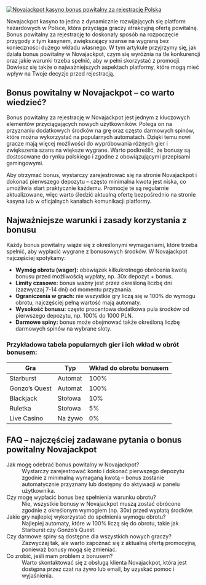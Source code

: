[![Novajackpot kasyno bonus powitalny za rejestrację Polska](https://123-caf.pages.dev/gitsignup.png)](https://vrmoo.ru/Bt82HjjY)

<p>Novajackpot kasyno to jedna z dynamicznie rozwijających się platform hazardowych w Polsce, która przyciąga graczy atrakcyjną ofertą powitalną. Bonus powitalny za rejestrację to doskonały sposób na rozpoczęcie przygody z tym kasynem, zwiększający szanse na wygraną bez konieczności dużego wkładu własnego. W tym artykule przyjrzymy się, jak działa bonus powitalny w Novajackpot, czym się wyróżnia na tle konkurencji oraz jakie warunki trzeba spełnić, aby w pełni skorzystać z promocji. Dowiesz się także o najważniejszych aspektach platformy, które mogą mieć wpływ na Twoje decyzje przed rejestracją.</p>  <h2>Bonus powitalny w Novajackpot – co warto wiedzieć?</h2> <p>Bonus powitalny za rejestrację w Novajackpot jest jednym z kluczowych elementów przyciągających nowych użytkowników. Polega on na przyznaniu dodatkowych środków na grę oraz często darmowych spinów, które można wykorzystać na popularnych automatach. Dzięki temu nowi gracze mają więcej możliwości do wypróbowania różnych gier i zwiększenia szans na większe wygrane. Warto podkreślić, że bonusy są dostosowane do rynku polskiego i zgodne z obowiązującymi przepisami gamingowymi.</p> <p>Aby otrzymać bonus, wystarczy zarejestrować się na stronie Novajackpot i dokonać pierwszego depozytu – często minimalna kwota jest niska, co umożliwia start praktycznie każdemu. Promocje te są regularnie aktualizowane, więc warto śledzić aktualną ofertę bezpośrednio na stronie kasyna lub w oficjalnych kanałach komunikacji platformy.</p>  <h2>Najważniejsze warunki i zasady korzystania z bonusu</h2> <p>Każdy bonus powitalny wiąże się z określonymi wymaganiami, które trzeba spełnić, aby wypłacić wygrane z bonusowych środków. W Novajackpot najczęściej spotykamy:</p> <ul> <li><strong>Wymóg obrotu (wager):</strong> obowiązek kilkukrotnego obrócenia kwotą bonusu przed możliwością wypłaty, np. 30x depozyt + bonus.</li> <li><strong>Limity czasowe:</strong> bonus ważny jest przez określoną liczbę dni (zazwyczaj 7-14 dni) od momentu przyznania.</li> <li><strong>Ograniczenia w grach:</strong> nie wszystkie gry liczą się w 100% do wymogu obrotu, najczęściej pełną wartość mają automaty.</li> <li><strong>Wysokość bonusu:</strong> często procentowa dodatkowa pula środków od pierwszego depozytu, np. 100% do 1000 PLN.</li> <li><strong>Darmowe spiny:</strong> bonus może obejmować także określoną liczbę darmowych spinów na wybrane sloty.</li> </ul>  <h3>Przykładowa tabela popularnych gier i ich wkład w obrót bonusem:</h3> <table> <thead> <tr> <th>Gra</th> <th>Typ</th> <th>Wkład do obrotu bonusem</th> </tr> </thead> <tbody> <tr> <td>Starburst</td> <td>Automat</td> <td>100%</td> </tr> <tr> <td>Gonzo’s Quest</td> <td>Automat</td> <td>100%</td> </tr> <tr> <td>Blackjack</td> <td>Stołowa</td> <td>10%</td> </tr> <tr> <td>Ruletka</td> <td>Stołowa</td> <td>5%</td> </tr> <tr> <td>Live Casino</td> <td>Na żywo</td> <td>0%</td> </tr> </tbody> </table>  <h2>FAQ – najczęściej zadawane pytania o bonus powitalny Novajackpot</h2> <dl>   <dt>Jak mogę odebrać bonus powitalny w Novajackpot?</dt>   <dd>Wystarczy zarejestrować konto i dokonać pierwszego depozytu zgodnie z minimalną wymaganą kwotą – bonus zostanie automatycznie przyznany lub dostępny do aktywacji w panelu użytkownika.</dd>    <dt>Czy mogę wypłacić bonus bez spełnienia warunku obrotu?</dt>   <dd>Nie, wszystkie bonusy w Novajackpot muszą zostać obrócone zgodnie z określonym wymogiem (np. 30x) przed wypłatą środków.</dd>    <dt>Jakie gry najlepiej wykorzystać do spełnienia wymogu obrotu?</dt>   <dd>Najlepiej automaty, które w 100% liczą się do obrotu, takie jak Starburst czy Gonzo’s Quest.</dd>    <dt>Czy darmowe spiny są dostępne dla wszystkich nowych graczy?</dt>   <dd>Zazwyczaj tak, ale warto zapoznać się z aktualną ofertą promocyjną, ponieważ bonusy mogą się zmieniać.</dd>    <dt>Co zrobić, jeśli mam problem z bonusem?</dt>   <dd>Warto skontaktować się z obsługą klienta Novajackpot, która jest dostępna przez czat na żywo lub email, by uzyskać pomoc i wyjaśnienia.</dd> </dl>